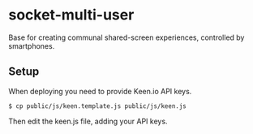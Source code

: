# socket-multi-user
Base for creating communal shared-screen experiences, controlled by smartphones.

## Setup
When deploying you need to provide Keen.io API keys.

    $ cp public/js/keen.template.js public/js/keen.js

Then edit the keen.js file, adding your API keys. 
